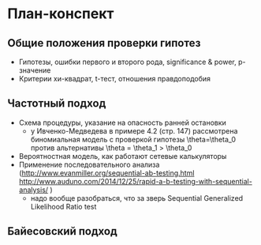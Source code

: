 # План-конспект

## Общие положения проверки гипотез
* Гипотезы, ошибки первого и второго рода, significance & power, p-значение
* Критерии хи-квадрат, t-тест, отношения правдоподобия

## Частотный подход
* Схема процедуры, указание на опасность ранней остановки
  - у Ивченко-Медведева в примере 4.2 (стр. 147) рассмотрена биномиальная модель с проверкой гипотезы \theta=\theta_0 против альтернативы \theta = \theta_1 > \theta_0
* Вероятностная модель, как работают сетевые калькуляторы
* Применение последовательного анализа (http://www.evanmiller.org/sequential-ab-testing.html 
http://www.auduno.com/2014/12/25/rapid-a-b-testing-with-sequential-analysis/ )
  - надо вообще разобраться, что за зверь Sequential Generalized Likelihood Ratio test

## Байесовский подход
